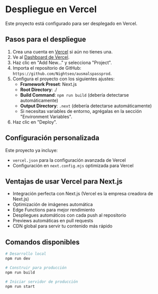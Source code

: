 # Despliegue en Vercel

Este proyecto está configurado para ser desplegado en Vercel.

## Pasos para el despliegue

1. Crea una cuenta en [Vercel](https://vercel.com/signup) si aún no tienes una.
2. Ve al [Dashboard de Vercel](https://vercel.com/dashboard).
3. Haz clic en "Add New..." y selecciona "Project".
4. Importa el repositorio de GitHub: `https://github.com/Nightseo/ausmalspassprod`.
5. Configura el proyecto con los siguientes ajustes:
   - **Framework Preset**: Next.js
   - **Root Directory**: ./
   - **Build Command**: `npm run build` (debería detectarse automáticamente)
   - **Output Directory**: `.next` (debería detectarse automáticamente)
   - Si necesitas variables de entorno, agrégalas en la sección "Environment Variables".
6. Haz clic en "Deploy".

## Configuración personalizada

Este proyecto ya incluye:
- `vercel.json` para la configuración avanzada de Vercel
- Configuración en `next.config.mjs` optimizada para Vercel

## Ventajas de usar Vercel para Next.js

- Integración perfecta con Next.js (Vercel es la empresa creadora de Next.js)
- Optimización de imágenes automática
- Edge Functions para mejor rendimiento
- Despliegues automáticos con cada push al repositorio
- Previews automáticas en pull requests
- CDN global para servir tu contenido más rápido

## Comandos disponibles

```bash
# Desarrollo local
npm run dev

# Construir para producción
npm run build

# Iniciar servidor de producción
npm run start
``` 